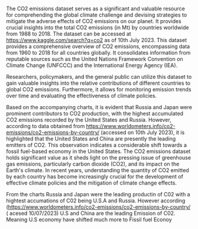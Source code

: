 
The CO2 emissions dataset serves as a significant and valuable resource for comprehending the global climate challenge and devising strategies to mitigate the adverse effects of CO2 emissions on our planet. It provides crucial insights into the total CO2 emissions (in Mt) by countries worldwide from 1988 to 2018. The dataset can be accessed at https://www.kaggle.com/search?q=co2 as of 10th July 2023.
This dataset provides a comprehensive overview of CO2 emissions, encompassing data from 1960 to 2018 for all countries globally. It consolidates information from reputable sources such as the United Nations Framework Convention on Climate Change (UNFCCC) and the International Energy Agency (IEA).

Researchers, policymakers, and the general public can utilize this dataset to gain valuable insights into the relative contributions of different countries to global CO2 emissions. Furthermore, it allows for monitoring emission trends over time and evaluating the effectiveness of climate policies.

Based on the accompanying charts, it is evident that Russia and Japan were prominent contributors to CO2 production, with the highest accumulated CO2 emissions recorded by the United States and Russia. However, according to data obtained from https://www.worldometers.info/co2-emissions/co2-emissions-by-country/ (accessed on 10th July 2023), it is highlighted that the United States and China are presently the leading emitters of CO2. This observation indicates a considerable shift towards a fossil fuel-based economy in the United States.
The CO2 emissions dataset holds significant value as it sheds light on the pressing issue of greenhouse gas emissions, particularly carbon dioxide (CO2), and its impact on the Earth's climate. In recent years, understanding the quantity of CO2 emitted by each country has become increasingly crucial for the development of effective climate policies and the mitigation of climate change effects.












From the charts Russia and Japan were the leading productin of C02 with a hightest accumations of C02 being U.S.A and Russia. However according (https://www.worldometers.info/co2-emissions/co2-emissions-by-country/ ( acesed 10/07/2023) U.S and China are the leading Emission of C02. 
Meaning U.S economy have shifted much more to Fissil fuel Econoy
